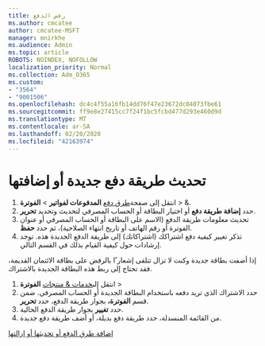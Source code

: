 ```yaml
---
title: رفض الدفع
ms.author: cmcatee
author: cmcatee-MSFT
manager: mnirkhe
ms.audience: Admin
ms.topic: article
ROBOTS: NOINDEX, NOFOLLOW
localization_priority: Normal
ms.collection: Adm_O365
ms.custom:
- "3564"
- "9001506"
ms.openlocfilehash: dc4c4f55a16fb14dd76f47e23672dc04073fbe61
ms.sourcegitcommit: ff9e8e27415cc7f24f1bc5fcbd477d293e460d9d
ms.translationtype: MT
ms.contentlocale: ar-SA
ms.lasthandoff: 02/20/2020
ms.locfileid: "42163974"
---
```

# <a name="update-or-add-a-new-payment-method"></a>تحديث طريقة دفع جديدة أو إضافتها

1. انتقل إلى صفحة<a href="https://go.microsoft.com/fwlink/p/?linkid=2018806" target="_blank">طرق دفع</a> **المدفوعات لفواتير** >  **الفوترة** > &.
2. حدد **إضافة طريقة دفع** أو اختيار البطاقة أو الحساب المصرفي لتحديث وتحديد **تحرير**.
3. تحديث معلومات طريقة الدفع (الاسم على البطاقة أو الحساب المصرفي أو عنوان الفوترة أو رقم الهاتف أو تاريخ انتهاء الصلاحية)، ثم حدد **حفظ**.
4. تذكر تغيير كيفية دفع اشتراكك (اشتراكاتك) إلى طريقة الدفع الجديدة هذه. توجد إرشادات حول كيفية القيام بذلك في القسم التالي.

إذا أضفت بطاقة جديدة وكنت لا تزال تتلقى إشعار ًا بالرفض على بطاقة الائتمان القديمة، فقد تحتاج إلى ربط هذه البطاقة الجديدة بالاشتراك.

1. انتقل إلى<a href="https://go.microsoft.com/fwlink/p/?linkid=842054" target="_blank">خدمات & منتجات</a> **الفوترة** > 
2. حدد الاشتراك الذي تريد دفعه باستخدام البطاقة الجديدة أو الحساب المصرفي. ضمن قسم **الفوترة،** بجوار طريقة الدفع، حدد **تحرير**.
3. حدد **تغيير** بجوار طريقة الدفع الحالية.
4. من القائمة المنسدلة، حدد طريقة دفع بديلة، أو أضف طريقة دفع جديدة.

[إضافة طرق الدفع أو تحديثها أو إزالتها](https://go.microsoft.com/fwlink/?linkid=2118133)